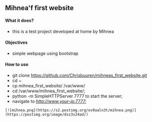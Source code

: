 ## Mihnea'f first website

#### What it does?
  -  this is a test project developed at home by Mihnea

#### Objectives
  - simple webpage using bootstrap

#### How to use
  - git clone https://github.com/Chrisbuuren/mihneas_first_website.git
  - cd ~
  - cp mihnea_first_website/ /var/www/
  - cd /var/www/mihnea_first_website/;
  - python -m SimpleHTTPServer 7777 to start the server;
  - navigate to _http://www.your-ip:7777_;
 

```
[![mihnea.png](https://s2.postimg.org/ev9aaln3t/mihnea.png)](https://postimg.org/image/dsz3s24ad/)
```

